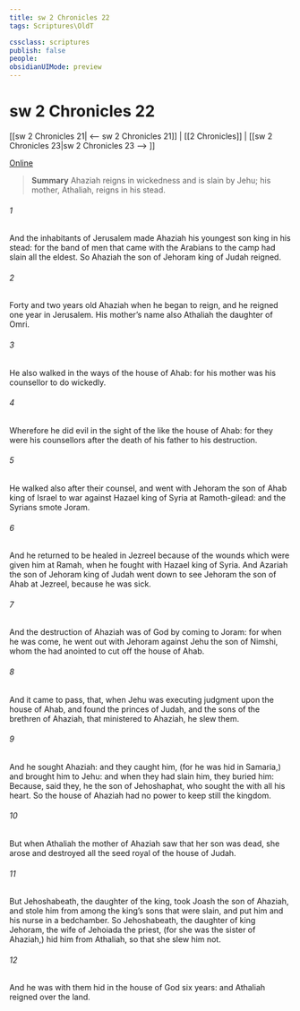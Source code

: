 ```yaml
---
title: sw 2 Chronicles 22
tags: Scriptures\OldT

cssclass: scriptures
publish: false
people:
obsidianUIMode: preview
---
```


# sw 2 Chronicles 22
[[sw 2 Chronicles 21| <-- sw 2 Chronicles 21]] | [[2 Chronicles]] | [[sw 2 Chronicles 23|sw 2 Chronicles 23 --> ]]

[Online](https://churchofjesuschrist.org/study/scriptures/ot/2-chr/22?lang=eng)

> __Summary__
Ahaziah reigns in wickedness and is slain by Jehu; his mother, Athaliah, reigns in his stead.

###### 1 
And the inhabitants of Jerusalem made Ahaziah his youngest son king in his stead: for the band of men that came with the Arabians to the camp had slain all the eldest. So Ahaziah the son of Jehoram king of Judah reigned.

###### 2 
Forty and two years old  Ahaziah when he began to reign, and he reigned one year in Jerusalem. His mother’s name also  Athaliah the daughter of Omri.

###### 3 
He also walked in the ways of the house of Ahab: for his mother was his counsellor to do wickedly.

###### 4 
Wherefore he did evil in the sight of the  like the house of Ahab: for they were his counsellors after the death of his father to his destruction.

###### 5 
He walked also after their counsel, and went with Jehoram the son of Ahab king of Israel to war against Hazael king of Syria at Ramoth-gilead: and the Syrians smote Joram.

###### 6 
And he returned to be healed in Jezreel because of the wounds which were given him at Ramah, when he fought with Hazael king of Syria. And Azariah the son of Jehoram king of Judah went down to see Jehoram the son of Ahab at Jezreel, because he was sick.

###### 7 
And the destruction of Ahaziah was of God by coming to Joram: for when he was come, he went out with Jehoram against Jehu the son of Nimshi, whom the  had anointed to cut off the house of Ahab.

###### 8 
And it came to pass, that, when Jehu was executing judgment upon the house of Ahab, and found the princes of Judah, and the sons of the brethren of Ahaziah, that ministered to Ahaziah, he slew them.

###### 9 
And he sought Ahaziah: and they caught him, (for he was hid in Samaria,) and brought him to Jehu: and when they had slain him, they buried him: Because, said they, he  the son of Jehoshaphat, who sought the  with all his heart. So the house of Ahaziah had no power to keep still the kingdom.

###### 10 
But when Athaliah the mother of Ahaziah saw that her son was dead, she arose and destroyed all the seed royal of the house of Judah.

###### 11 
But Jehoshabeath, the daughter of the king, took Joash the son of Ahaziah, and stole him from among the king’s sons that were slain, and put him and his nurse in a bedchamber. So Jehoshabeath, the daughter of king Jehoram, the wife of Jehoiada the priest, (for she was the sister of Ahaziah,) hid him from Athaliah, so that she slew him not.

###### 12 
And he was with them hid in the house of God six years: and Athaliah reigned over the land.

